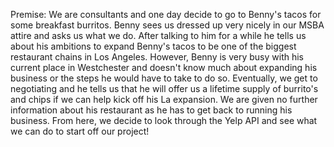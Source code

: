 Premise: We are consultants and one day decide to go to Benny's tacos for some breakfast
burritos. Benny sees us dressed up very nicely in our MSBA attire and asks us what we do. 
After talking to him for a while he tells us about his ambitions to expand Benny's tacos to 
be one of the biggest restaurant chains in Los Angeles. However, Benny is very busy with his 
current place in Westchester and doesn't know much about expanding his business or the steps 
he would have to take to do so. Eventually, we get to negotiating and he tells us that he will 
offer us a lifetime supply of burrito's and chips if we can help kick off his La expansion. 
We are given no further information about his restaurant as he has to get back to running his 
business. From here, we decide to look through the Yelp API and see what we can do to start 
off our project!
